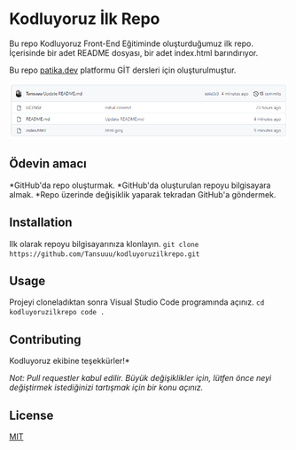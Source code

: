 # Kodluyoruz İlk Repo
Bu repo Kodluyoruz Front-End Eğitiminde oluşturduğumuz ilk repo. İçerisinde bir adet README dosyası, bir adet index.html barındırıyor.

Bu repo [patika.dev](www.patika.dev) platformu GİT dersleri için oluşturulmuştur.

![Proje Görünümü](git-img.png)

## Ödevin amacı

*GitHub'da repo oluşturmak.
*GitHub'da oluşturulan repoyu bilgisayara almak.
*Repo üzerinde değişiklik yaparak tekradan GitHub'a göndermek.

## Installation

Ilk olarak repoyu bilgisayarınıza klonlayın.
`
git clone https://github.com/Tansuuu/kodluyoruzilkrepo.git
`

## Usage

Projeyi cloneladıktan sonra Visual Studio Code programında açınız.
`
cd kodluyoruzilkrepo
code .
`

## Contributing

Kodluyoruz ekibine teşekkürler!*



*Not: Pull requestler kabul edilir. Büyük değişiklikler için, lütfen önce neyi değiştirmek istediğinizi tartışmak için bir konu açınız.*

## License

[MIT](https://choosealicense.com/)


